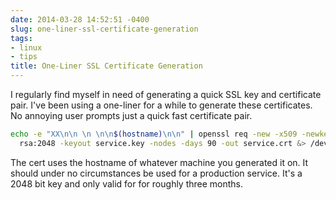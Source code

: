 ```yaml
---
date: 2014-03-28 14:52:51 -0400
slug: one-liner-ssl-certificate-generation
tags:
- linux
- tips
title: One-Liner SSL Certificate Generation
---
```


I regularly find myself in need of generating a quick SSL key and certificate
pair. I've been using a one-liner for a while to generate these certificates.
No annoying user prompts just a quick fast certificate pair.

```sh
echo -e "XX\n\n \n \n\n$(hostname)\n\n" | openssl req -new -x509 -newkey \
  rsa:2048 -keyout service.key -nodes -days 90 -out service.crt &> /dev/null
```

The cert uses the hostname of whatever machine you generated it on. It should
under no circumstances be used for a production service. It's a 2048 bit key
and only valid for for roughly three months.
